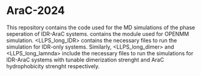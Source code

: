 # AraC-2024

This repository contains the code used for the MD simulations of the phase seperation of IDR-AraC systems. <openfree> contains the module used for OPENMM simulation. <LLPS_long_IDR> contains the necessary files to run the simulation for IDR-only systems. Similarly, <LLPS_long_dimer> and <LLPS_long_lamnda> include the necessary files to run the simulations for IDR-AraC systems with tunable dimerization strenght and AraC hydrophobicity strenght respectively.